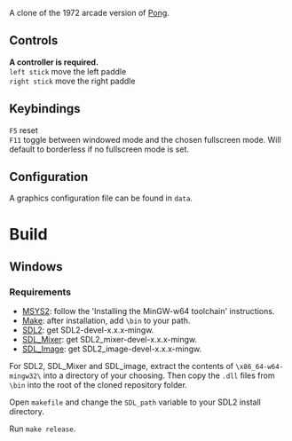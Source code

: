 A clone of the 1972 arcade version of [Pong](https://en.wikipedia.org/wiki/Pong?&useskin=vector).

## Controls
**A controller is required.**  
`left stick` move the left paddle  
`right stick` move the right paddle

## Keybindings
`F5` reset  
`F11` toggle between windowed mode and the chosen fullscreen mode. Will default to borderless if no fullscreen mode is set.

## Configuration
A graphics configuration file can be found in `data`.  

# Build
## Windows
### Requirements
- [MSYS2](https://code.visualstudio.com/docs/cpp/config-mingw#_installing-the-mingww64-toolchain): follow the 'Installing the MinGW-w64 toolchain' instructions.
- [Make](https://gnuwin32.sourceforge.net/packages/make.htm): after installation, add `\bin` to your path.
- [SDL2](https://github.com/libsdl-org/SDL/releases/latest): get SDL2-devel-x.x.x-mingw.
- [SDL_Mixer](https://github.com/libsdl-org/SDL_mixer/releases/latest): get SDL2_mixer-devel-x.x.x-mingw.
- [SDL_Image](https://github.com/libsdl-org/SDL_image/releases/latest): get SDL2_image-devel-x.x.x-mingw.

For SDL2, SDL_Mixer and SDL_image, extract the contents of `\x86_64-w64-mingw32\` into a directory of your choosing. Then copy the `.dll` files from `\bin` into the root of the cloned repository folder.

Open `makefile` and change the `SDL_path` variable to your SDL2 install directory.

Run `make release`.
